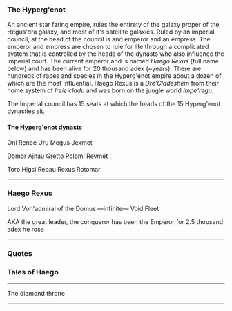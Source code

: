 ### The Hyperg'enot

An ancient star faring empire, rules the entirety of the galaxy proper of the Hegus'dra galaxy, and most of it's satellite galaxies. Ruled by an imperial council, at the head of the council is and emperor and an empress. The emperor and empress are chosen to rule for life through a complicated system that is controlled by the heads of the dynasts who also influence the imperial court. The current emperor and is named _Haego Rexus_ (full name below) and has been alive for 20 thousand adex (~years). There are hundreds of races and species in the Hyperg'enot empire about a dozen of which are the most influential. Haego Rexus is a _Dre'Cladeshem_ from their home system of _Ireie'cladu_ and was born on the jungle world _Impe'regu_.

The Imperial council has 15 seats at which the heads of the 15 Hyperg'enot dynasties sit.




#### The Hyperg'enot dynasts

Oni
Renee
Uru
Megus
Jexmet

Domor
Ajnau
Gretto
Polomi
Revmet

Toro
Higsi
Repau
Rexus
Rotomar

------------------------------------------------

### Haego Rexus

Lord Voh'admiral of the Domus —infinite— Void Fleet

AKA the great leader, the conqueror has been the Emperor for 2.5 thousand adex he rose

------------------------------------------------

### Quotes


### Tales of Haego

------------------------
The diamond throne



------------------------

